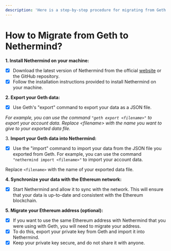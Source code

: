 ```yaml
---
description: 'Here is a step-by-step procedure for migrating from Geth to Nethermind:'
---
```


# How to Migrate from Geth to Nethermind?

**1. Install Nethermind on your machine:**

* [x] Download the latest version of Nethermind from the official [website](https://nethermind.io/) or the GitHub repository.
* [x] Follow the installation instructions provided to install Nethermind on your machine.

**2. Export your Geth data:**

* [x] Use Geth's "export" command to export your data as a JSON file.&#x20;

_For example, you can use the command `"geth export <filename>"` to export your account data. Replace \<filename> with the name you want to give to your exported data file._

3\. **Import your Geth data into Nethermind:**&#x20;

* [x] Use the "import" command to import your data from the JSON file you exported from Geth. For example, you can use the command `"nethermind import <filename>"` to import your account data.&#x20;

&#x20;        Replace `<filename>` with the name of your exported data file.

**4. Synchronize your data with the Ethereum network:**

* [x] Start Nethermind and allow it to sync with the network. This will ensure that your data is up-to-date and consistent with the Ethereum blockchain.

**5. Migrate your Ethereum address (optional):**

* [x] If you want to use the same Ethereum address with Nethermind that you were using with Geth, you will need to migrate your address.
* [x] To do this, export your private key from Geth and import it into Nethermind.
* [x] Keep your private key secure, and do not share it with anyone.
